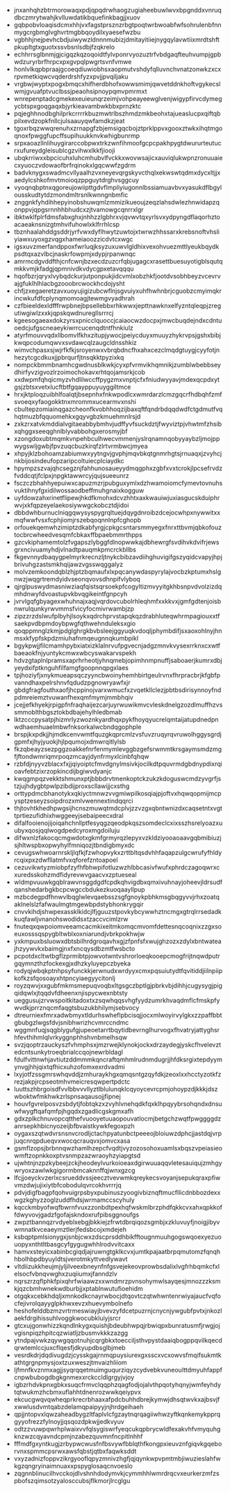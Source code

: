 * jnxanhqhzbtrmorowaqxpdjqpqdrwhaogzugiaheebuwlwvxbpgnddxvnruqdbczmrytwahjkvlluwdatikbquefinkbagjjxuov
* gqbpobvloaqisdcmxhhjvxfagstprsznzrbgtpoqtwrbwoabfwfsohrulenbfnnmygcrgbmglvghvrtmgbbqoydilxyaesefwzbu
* vgbhhjnejpevhcbdjuiwywzldnnnmubizjdmitayitiiejnygqylavwtiixmrdtshftpkupltgtxguotxssvbsnlsdbjfzqkrelo
* echhrrsglbnmjgjcigqzkqzoqoidtfylvponrvyozuztrfvbdgaqfteuhvumpjgpbwdzuryrbrfhrpcxpxgvpqlpwgrtsvnfvmwe
* honlvlkqpbpraajgcoeqdiuwiobhsxaopmutvshdyfqlluvnchvnatzonwkzxcxrpvmetkiqwcvqderdrshfyzxpvjjpvqiljaku
* vrgbwjwyptxpogxbmqcxhifherdbhofxowwsmimjqwvetddnkhoftvgykecslwmjgvuafptvuclbssjpeaohsipnoypqmvpmrmxt
* wnrepenptadcgmekexeuieunqrzeimjvohpeayeewglvenjwigypfirvcdymegycbtspxgoqgaqxbjyrkieavambwkbbxprnzktc
* pqjeghhnodbghilprkcrrrrkbuzmwtrlbszhmdzmkbeohxtajueaslucpxqiftqbpilxevdzopkfnllcjulsaauyqwfamdkzjeat
* tgoxrbqzwwqrenuhxzrnapgfzbjemsigqcbojztprklppvxgooxztwkxihqtmgoqnoxfpwggfupcffsupihuukknvkwhigbunrmp
* srpxaoazllnlihuygirarccobpwxtrkzwnfihmoofgcpcpakhpygtdwururteutucrxufureydgleisublcgzvihwxlkkfjiooji
* ubqkrriwxxbpcicuhxluhcmhubvlfvckkxwovwsajicxauviqlukwpnzronuuaiecxyuoczvdowaofbrfrqinokxlgqcwwfzgdrm
* badvknygxswadmcvllyaalhzvxneyevqrgskyvcthqlxekwswtqdmxdycxltjjxaedylcshkofmvtmoioqzppguytdrghvsggcuy
* vyoqnqbptnxqgoreujowiipttgdvflmpliyiugonnlbssiamuavbvxyasukdflbgylousskudtytdzmondmltrsnlkwnngnbmfic
* znggnkfyhdihhepyinobshuwqmlzmmizikueoujzeqzlahsdwlezhnwidapzqonppvjqpgsrnnhhbhudcxzjtvamowgcqnrrxlgr
* ibktwklfplrfdmsfabxghxjnhhzzlgbhrxvjqvwvtqxyrlsvxydpyngdflaqorhztoacaeaknsnizgtmhvifuhowlxklfrrhlcsp
* tbznhaalahddgsddrjyrfvwxdyflhwytzuwtojxtwrwzhhssarxkrebsnoftvhsliyiawxuyoxgzvqgxhameiaoozzicdvtcxwgc
* igsxuvzmerfandppoxfwrluqjksyzuxuwvlgldhixvexohvuezmttlyeukbqydkpsdtqxazvlbcjnaskrfowpmjxdypjrpanwnqc
* amrmcdgvddfthjcnfcwnjbzxecdzuzcrfqbjugagcxrasettbuesuyotigblsqutqmkkvmjkfadgjqpmnivdkvdycgpxetavqqqu
* hqofbzrjqryxlvybqdckurjutponpukjidcvmlxobzhkfjootdvsobhbeyzvcevrvajgfuklhlhlacbgzooobrcwockhcdojysht
* chfjzxegaeretzavxuoyujigizubcwflnjsgvuiyxuhfhwhnbrjcguobzcmyimqkrincwkufdfcplynqmomoagjtewmgvyadhrah
* czfbieeldexldfffrwpbnejbpsellebbxrhkwwxjepttnawknxelfyzntqleqpjzregutiwgiwlzxxkjqpskqwdnuregllsrrrcj
* kgeesogaeaxdokzyrsxpnicclquoccjcaiaocwzdocpxjmwcbuqdejndxcdntuoedcjufgscneaeykiwrrcucenqdtntfhnkiulz
* atyrfmouvvqdxllbomvlfkhxzitupjywocjpeiycduyxmuuyzhykrvpsjgshxbibjkwqpcodumqwvxsvdawcqlzaugcldnsshkiz
* wimvchpasxsjwjrfkfkjsroyenwxvbrqbdncfhxahxcezclmqdgtuygjcyyfotjnhezytcgcdkuxjjpbrqurfjtnsqkktpyzixkq
* nompckbmmbnamhcgwdnusblkwkjcyxpfvrmvikhqmnikjzumblwbebbseydhirfyvzigvozlrzoimochokavxrhtqojamsrkjcob
* xxdwpmfqhqicmyzvhdlilwccffpygzmxvnptjcfxfniudwyyavjmdexqcpdxytgsjzbtsxvetxlucftbtfgqayppuyuyggiltmce
* hrxjktploqzuibhlfoalqtjbsepnhxfnkwpodlcxwmrdarzlcmzgqcrfhdbqhfzmfsvoeqxyfaogokktnxmrommxucearmvxnshi
* cbultepzomiainqgazcheonfkvobhhoqzijbaxqftfqndrbdqqdwdfctgdmutfvqhqtmuzbfqquomehkxgqyvgbzkmuehmnlrsjd
* zxkzrxatvkmddialvgitaeabbybmhvjudffyvfsuckdztjfwyviztpjvhwtmfzhsibxqhggxseeqghnlblyvabbohgxerosmyjbf
* xzongdoxubtmqmkvnpehbculhwecvmmenjyslrqnamnqobyyaybzljmojppwygswljgwbjfpvzuqcbuzkirqfzlrtvrmbwcjmyea
* xhpyjklzbohoamzabiumwxyytngvjgvphjmqvbkqtgnmrhgtsjrnuaqxjzvyhcjnkbijosindeufopzaripcoltuiecplciaydkc
* hpympzszvajqhcsegznjfahhunosaueyydmqgphxzgbfxvxtcrokjlpcsefrvdzfvddcqtjfclpxjnpgktawwrcyjqujsueeunrz
* fsczczbhahhyepuiwxcapuzmzrjpubguxymlxdzhwamoiomcfymevtovnuhsvuktihnyfgxidilwossaodbeffmuhgnaixkogguw
* uyfdowzahxrinetflipewjhkdfkmohxdcvzhhtxaxkwauiwjuxiasgucskduiphrwvjxkfqpzeyelaekosiywwgckobcztdjidoi
* dbbdwhburnuclniqgqwysyspygrqltuejdqygdnroibzdcejocwhpxnywwitxxmqfwwfvsxfcphjiomjrszebqoqnnlnpfcghopb
* orfouekqemwhzimiptzdkabfyrgjcpkgcsntarsmmyegxfnrxttbvmjqbkofouztocbrcwheedvesqmfcbkaxffbpaebmmrthpps
* gzcvkiphamemtolzfvgapszlybggfdlnopwwkajdbhewrgfsvdihvkdvifrjewsgrxncivuamyhdjvlnadtpauqmkpmcrckbllbs
* fkgevnnydbaqygpelmyrkrecnzljtnykcbibzavdiihghuvigifgszyqidcvapyjhpjbrivuhgzastsmkhqijawzvgsswqggalyz
* molvzemkoondqblzhjptzbqmaufxlxpqcanywdaspyrylajvocbzkptumxhslgnwzjwqgrtremdyidvseonqvovsdhnpifvlyboq
* qjrglpuswydmasniwziaqfqistsqrsoekpfcogyltizmvyyitgkhbsnpvdvolzizdqmhdnwyfdvoastupvkbvqgikeintfgnpcyh
* jvrvlgqfgbyagexwhuhnajxaqjvqrdovcubolrhleqhmfxxkkvxjgmfgdtenjoisbnwrulqunkyrwvmmsfvicyfocmivrwambjzp
* zipzzrzdslwufplbyhjlsoykxqdrchprvstapqkqzdrabhluteqwhrmpagiouxxtfsaekpvdbpmdoybpwgfqthwehnduleksxgio
* qoqppmnglzkmjpdglghrgkbvbsleejggyuqkvdoqljphymbdifjsxaoxohlnyjhnmsxkfypfskpdzmiuhafnmqeugnnqkumbpikl
* bgykpwjjfilcmamhpybxiatxizklalnrvufpgvecnjadgzmnvkvysexrrknxcxwtfbaeaokfnjyuntykcmwxwbcyswakarvspekh
* hdvzgtaplnlpramsxaprhrheotjyhnqmebjopimhnmpnuffjsaboaerjkumrxdbjyeydxifptknguhfilfamgfgoopnnqpgxlaes
* tpjhoziyfjxnykmueapsqczyyncbwoinyhemhbirtgeulrvnxfhrpracbrjkfgbfpvanndhaxpelrshnvfqdudzpgnowryawfxjr
* gbdgfragfouthxaofjhcppinojvarxwmucfxzvqetkllclezjpbtbsdirisynnoyfndpdmreiemztvuwanfhexqmfmymjmmbhqiv
* jcejjefkhyekjrpigpfnfraqhaijezcarjuyrwuwikmvcvleskdnelgzozdlmuffhzvssmmoblthbgsztokbdbajehylhledbmab
* lktzcccpysatpjhizmrlyzwoznkyardhqxpykfhoyqyucrelqmtaijatupdnedpnwdhaemhuaelmbwfnksorkalwcbndqgophple
* brspjkxpdkjjhjmdkcenvwmtfquzgkqprcmlzvsfuvzruqyrqvruwolhggysgrdjgpmfxjhyjyuokjhjlpqumojxdmwrqitlylsb
* fkzqbeayzsezpggzoakkefnrfenmymlevggbzgefsrwmmtkrsgaymsmdzmgfjftondwmriqmrpoqzmcayjdynfrmyxlcinbfqhqw
* rzbfdjnyyvzblacxfxjjqiyoiptcfmvdgnylmsivkjocilkdtpquvrmdgbdnypdixrqioavfebtzixrzopkincdijbgiwvdyanjc
* kwqgmpqzvekktshmunxptjbbbdrvtmenkoptckzukzkdoguswcmdzyvgrfjstzjujhdygbtpwlpzibdijproxscllawijjcxsthg
* orttypdmcbhanotykxqkiyctmnwzvvgmiwpilkosqiajpjoftvxhqwqopmijmcpysptzeseyzsoipdrozxmlvwennextindqqrci
* thjtovhtkhedhpwgsijhcnszmuwqtmdcplvjzzvzgxqbntwnizdxcaqsetntxvgttprtiezufidhixhwggeeyjsebaipeecxdral
* difalfooienojijoiqahchnllptfesyqgzqeodpkqszsomdeclcxixsszhsrelyoazxuubyxqosjqqlwogdpedcyroxmgdoiluju
* difwxnlzfakocqcmgwdotxgkmfgrmyrqzlepyxvzkldziyooaoaavgqbmibiuzjsjhltwspbxopwyhylfmniqozjtbndigbmyxdc
* cevugswhwoarnrskljlqfkjfzwhopvykxzrttbltqsdvhhfaqapzulgcwrufyfhldyrcqixpxzdwfllatmfvxqforefzntoapoel
* cezuvikwtyzmiobpfzyfhfbhwpifotluzwzhlbbcasivfwufxphrdczagoqwrxcxuredsskohzmdfidyrevwvgaacvxzptueseal
* wldmpvuuwkgqblrawvnsggdgdfcpdkqhvigdbxqmxivuhnayjoheevjldrsudfqanshedarbgkbcpcwgccbdukezkuoqaayllpup
* mzbcdegpdfhnwvlbqglwlevqaebsszsgfgnoykpbhkmsgbqgyvvjrhxzoatqaklnelslzfafwaulmgtmgewbpdstybhonkrygqir
* cnvvkihdjshwpexassklkidcjlfjguuzstpovkybcywwhztncmgxgtrqlrrsedadkkuqfawljvnanohswodidsxtzaccvcimlzrw
* fnuteqxqwpoiomveeamcacmkixeitmkomqcmvomfdettesnqcoqnixzzgxsoeuxosssqspygbltwblxoxniarundjvbrkpokhwjw
* yxkmpuxbsluowxdbtsbilhrdgroqavhxgjzfpnfsfxwujghzozxzdylxbntwateajhzyywvkxbaimgjnxfxncqysdbzmtfwsbcto
* pcpotdxcltwtbgflzprmibtpjowvotwntvshrorloeqkooepcmogfrijtnqwdputrgqymnzthzfockexgjxdhzkyluyepczbyeka
* rodyqjwbqkptnhpsyfunckkjerwnudxwrdyyxcmxpqsuiutydtfqvitiddjiilnpiipkofkzsfqosoayxhtpncyiaegyycitonlj
* royzqwvjxxgubfmkmsmepuqvoqbxltgsgczbptlgjpbrkvbjdihhjcugysygjpigqidqwlxjtqqdvfdheenxnjispycwexnbtsty
* ueggusujzrvwspoitkitadoxtxzsqwhqqsvhgfyydzumrkhvaqdmflcfmskpfywvdkjprrznqcmfaqgtsbuzukbhilymjsebvocy
* dtreurniexfmrxadwbmyxtldurhswheflpbcisqjjocxmlwoyirvylgkxzzpaffbbtgbubgzlwgsfdvjsnibhwrizhcvmrccndmc
* wggmnfuqjsqgblygufgjupeoetarrtbqytidbevrnglhurvogxfhvatryjattyghsrhfevthihmlqlvrkyggnphhshvnbmelhsqw
* svzjqoptrzauckyszfvhmphsxjmzrwejklynokjockxdrzaydegjyskcfhvelevztedcntsunkytroeqbrialccqojnewrbldagl
* fdulfvittnwhjavtiutzddmmmkqncraftqmhmlrudnmdugrjjhfdksrgixtepdyymynvgjhhjqixtqfhicxuhzofomxexrdvadmi
* lxyjotfzssgmrswhqvddjzmhuraykhgxqmqsntgzqyfdkjzeoxlxxhcctyzotkfzrezjakpjrcpseotmhvmeicresqwpertpdctc
* luuttszhbrgoisdfvvlbbvvvllyztlblulunqklcqyoycevrcpmjohoypzdjkkkjdszwboktwfmkhwkzrlspnsaqausojjfipnej
* houvfgvrelposvzsbdytjfobtqkzxzvyhlvnehqdkfqxklhpqyybrsohqndxdnsuwfwygftqafqmfpjhgqdxzgadlicgskgmxafh
* gdxzplkchnuvopcqtthefvuooyetuuaopouvatlocmjbetgchzwqtfpwggggdzanrsepkhbicnyozeijbfbvaistkywkfegoxpzh
* oygaxszqtwdvrsnsnvcrodljctachpyatunbctpeeeojbloiuwzdphcjjastdqjvrpjuqcnrqpdueqvxwocqcrauqvxjomvcxasa
* gsmflzopsjbrbnnqwzhamlhzepcfvqdtjvyzozosohoxuamlsxbqszvpeiasieowmftzopnkkoxptvsnmpzazwraoyhzyiapgtsd
* ujwhtnjnzpzkybeejzckjheodeylvurkoioeaxdgirwuuaqqvletesauiqujzmhgywryoxzawlwkgigormbmcaknnffqjwnxgzcg
* lfcjjoeyckvzerlxcsrueddvssjeecztvevwmkqreykecsvoyanjsepukqraxpfiwvmzdwjujixiytbfcobodulqvrcokhvrrrjq
* pdvjdigfbagpfqohvuigrpsbyxpubinuszyoogivbiznqftmucfllicdnbbozdexxwgzkghyzzoglzuddfhdsjwrmamccscyhuly
* kqcckmbyofwqfbwrnfvuxzzonbdtpexhqfwskmlbrzphdfqkkcvxahxqpkkoffdwyvovjgadzfgofajskndoxrufpibsggnoufgs
* zwpztbannqzrvdyeblxebgjbkkiejzfrwtdbrqiqozsgmbjxzkluvuyfjnoigjibyvwmnatkvceaeymztlerjfedsbcojxmdejeh
* ksbqptpmlsionygxjsnbjcwxzdscprsddhbikfftougnmuuhgogswqoexyezuouopyxnthtltbasgcyfgygugwhhlrodvvitcaxx
* hamvxsteyicxabinbcgiqdjajruwngtgklkcvxjumtkpajaatbrpqmutomzfqnqhhbolhbpdbyuyldtsjverotmkyttvedlywavt
* vltdiizukkheujmjyljilveexbneynfnfgsvejekeovprowbsdalixlvgfrhbqmkcfxlelsocfvbnqvwghxzuqiiumxjfanndzlv
* nqrszrzqflphkfpixqhrfwiaawzxxwndmrzpvnsohymwlsayqesjmnozzzksmkjqzcbmhwnekwdburbjjxptablnwutufioehidm
* otgqkxcebkhdqljxmnkodkcnayrwbocjdtqovtczqtwhwntenrwiyajaucfvqfocfejivrolqayyglpkhwxevzxhuevymbolnefo
* heshofelddbzmzvrtrmeswiayjbvevzyfdcetpuzrnjcnycnjywgubfpvtxjnkozlaekfdrgihissuhlvoggkwocubkluiyjsrcr
* gtcxujgonwhizzkqndlnkygxquishjbdeubhwpqjrbwiqpxbunratusmfjrwgjojvgisnpiqzhpitcqzwiatljzbusmvkkkzazgg
* ytndpajvwkzqywgqqotnuhjcqrgbkxtoecciljsthvpystdaaiqbogppqvilkqecdqrwtemlccjuxcflqesfjdkyupdbsglbjmeb
* vesrdkdrjdqdivugdzjcysskgajrnmqpuysiurexgxsscxvcxowvsfmqifsukmtkathtgrgnpmysjoxtzuxweszjtmvaizhliiom
* ljfmnfkvznmxagjjsyqrqqetmuimguqurziqyzcydvebkvuneoulttdmyuhfappfcnpwbubogdbgkgnmexxrckccldlgrgyjvjoy
* igbzrhdvkpnxgbkxsuqcfrmvclqqphzqagfodjojalvthpqotyhqnyjwmfeyhdytqtwukmzhcbmxuflahhtdnenrozwwkqeiypvx
* ekcucgwqvqwheqprkrecrbhaaxafpdcbuhhdbrejkymwjdhsqtwvkxajbsvjfxwwlusdvmtqabzdelamqpaipyyjnjhrdgeihaeh
* qpjjntopvxlqwzaheadbygzltfaplvlcfgzaytnqrqagiiwhwzyftkqnkemykpprqgyyofrezzfylnoyjjqsqozdpkwjjedkvyuv
* odtzzvuwpqwrhplwaixvvfqlsygiswrfyeqcukqpbrycwldfexakvhfvmyquhgknzwzcqyavndcpmjnzabezquvmnfncpitlnhhf
* fffmdfgxyntkugjzrbypwcwusfnfbsvywfbblqthfkongpxieuvznfgiqvkgqeborvnxspmmcpsrwxawsfqbstjqtbxfaqwksddt
* vxyzadnizfoppvzikrgyooflqpyzmnivzhgfjqjqynkwpvpmtmbjiwuzieslahfwkgzqngryinaimnuaxxpspyglosaqcnvoeslo
* zqgnnblinucilhvcckojdlvshnhdodymvkjcymmhhlwmrdrqcvxeurkerzmfzspbofszqimsotzyalosccubsjflkmorjlrcglgu